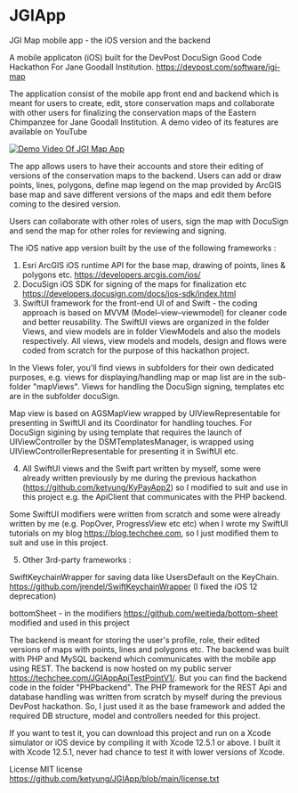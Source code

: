 # JGIApp

JGI Map mobile app - the iOS version and the backend

A mobile applicaton (iOS) built for the DevPost DocuSign Good Code Hackathon For Jane Goodall Institution. https://devpost.com/software/jgi-map

The application consist of the mobile app front end and backend which is meant for users to create, edit, store conservation maps 
and collaborate with other users for finalizing the conservation maps of the Eastern Chimpanzee for Jane Goodall Institution. A demo
video of its features are available on YouTube

[![Demo Video Of JGI Map App](https://yt-embed.herokuapp.com/embed?v=usvb-vnXS-E)](https://youtu.be/usvb-vnXS-E "Demo Video Of JGI Map App")

The app allows users to have their accounts and store their editing of versions of the conservation maps to the backend.
Users can add or draw points, lines, polygons, define map legend on the map provided by ArcGIS base map and save different versions of the maps and edit them
before coming to the desired version.

Users can collaborate with other roles of users, sign the map with DocuSign and send the map for other roles for reviewing and signing.

The iOS native app version built by the use of the following frameworks :

1. Esri ArcGIS iOS runtime API for the base map, drawing of points, lines & polygons etc. https://developers.arcgis.com/ios/
2. DocuSign iOS SDK for signing of the maps for finalization etc https://developers.docusign.com/docs/ios-sdk/index.html
3. SwiftUI framework for the front-end UI of and Swift - the coding approach is based on MVVM (Model–view–viewmodel) for cleaner code
and better reusability. The SwiftUI views are organized in the folder Views, and view models are in folder ViewModels and also the models respectively. All views, view models and models, design and flows were coded from scratch for the purpose of this hackathon project.

In the Views foler, you'll find views in subfolders for their own dedicated purposes, e.g. views for displaying/handling map or map list are in the sub-folder    "mapViews". Views for handling the DocuSign signing, templates etc are in the subfolder docuSign.

Map view is based on AGSMapView wrapped by UIViewRepresentable for presenting in SwiftUI and its Coordinator for handling touches. For DocuSign sigining by using template that requires the launch of UIViewController by the DSMTemplatesManager, is wrapped using UIViewControllerRepresentable for presenting it in SwiftUI etc.

4. All SwiftUI views and the Swift part written by myself, some were already written previously by me during the previous hackathon (https://github.com/ketyung/KyPayApp2) so I modified to suit and use in this project e.g. the ApiClient that communicates with the PHP backend. 

Some SwiftUI modifiers were written from scratch and some were already written by me (e.g. PopOver, ProgressView etc etc) when I wrote my SwiftUI tutorials on my blog https://blog.techchee.com, so I just modified them to suit and use in this project.

5. Other 3rd-party frameworks : 

SwiftKeychainWrapper for saving data like UsersDefault on the KeyChain. https://github.com/jrendel/SwiftKeychainWrapper (I fixed the iOS 12 deprecation)

bottomSheet - in the modifiers https://github.com/weitieda/bottom-sheet modified and used in this project

The backend is meant for storing the user's profile, role, their edited versions of maps with points, lines and polygons etc. The backend was built
with PHP and MySQL backend which communicates with the mobile app using REST. The backend is now hosted on my public server https://techchee.com/JGIAppApiTestPointV1/. But you can find the backend code in the folder "PHPbackend". The PHP framework for the REST Api and database 
handling was written from scratch by myself during the previous DevPost hackathon. So, I just used it as the base framework and added the required DB structure, model and controllers needed for this project.

If you want to test it, you can download this project and run on a Xcode simulator or iOS device by compiling it with Xcode 12.5.1 or above. 
I built it with Xcode 12.5.1, never had chance to test it with lower versions of Xcode. 


License MIT license https://github.com/ketyung/JGIApp/blob/main/license.txt
